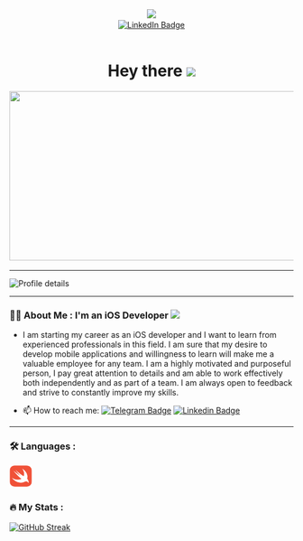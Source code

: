 <div id="header" align="center">
  <img src="https://media.giphy.com/media/nbr4zVb3rQKsIR3o5d/giphy.gif" width="100"/>
<div id="badges">
    <a href="https://www.linkedin.com/in/dmitriy-velko-16698b201/">
    <img src="https://img.shields.io/badge/LinkedIn-blue?style=for-the-badge&logo=linkedin&logoColor=white" alt="LinkedIn Badge"/>
  </a>
</div>
<img src="https://komarev.com/ghpvc/?username=vel9988&style=flat-square&color=blue" alt=""/>
  <h1>
  Hey there
  <img src="https://media.giphy.com/media/hvRJCLFzcasrR4ia7z/giphy.gif" width="30px"/>
</h1>
</div>

<div align="center">
  <img src="https://media.giphy.com/media/13HgwGsXF0aiGY/giphy.gif" width="600" height="300"/>
</div>

---

![Profile details](https://github-profile-summary-cards.vercel.app/api/cards/profile-details?username=vel9988&theme=github_dark)

---

### :man_technologist: About Me : I'm an iOS Developer <img src="https://media.giphy.com/media/WUlplcMpOCEmTGBtBW/giphy.gif" width="30">
- I am starting my career as an iOS developer and I want to learn from experienced professionals in this field. I am sure that my desire to develop mobile applications and willingness to learn will make me a valuable employee for any team. I am a highly motivated and purposeful person, I pay great attention to details and am able to work effectively both independently and as part of a team. I am always open to feedback and strive to constantly improve my skills.

- :mailbox: How to reach me:
[![Telegram Badge](https://img.shields.io/badge/Telegram-2CA5E0?style=for-the-badge&logo=telegram&logoColor=white)](https://t.me/L0gotip) 
[![Linkedin Badge](https://img.shields.io/badge/-dmitriy-blue?style=flat&logo=Linkedin&logoColor=white)](https://www.linkedin.com/in/dmitriy-velko-16698b201/) 
---

### :hammer_and_wrench: Languages :
<div>
    <img src="https://raw.githubusercontent.com/devicons/devicon/1119b9f84c0290e0f0b38982099a2bd027a48bf1/icons/swift/swift-original.svg" title="Swift" alt="Swift" width="40" height="40"/>&nbsp;
<div>

### :fire: My Stats :
  [![GitHub Streak](http://github-readme-streak-stats.herokuapp.com?user=vel9988&theme=dark&background=000000)](https://git.io/streak-stats)
